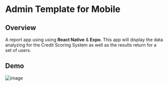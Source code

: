 # Admin Template for Mobile

## Overview
A report app using using **React Native** & **Expo**. This app will display the data analyzing for the Credit Scoring System as well as the results return for a set of users.
 
## Demo
![image](https://media3.giphy.com/media/DbbsRl8Pn6VjnPTlyQ/giphy.gif)